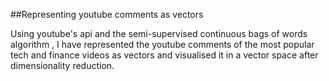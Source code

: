 ##Representing youtube comments as vectors

Using youtube's api and the semi-supervised continuous bags of words algorithm , I have represented
the youtube comments of the most popular tech and finance videos as vectors and visualised it in a 
vector space after dimensionality reduction. 